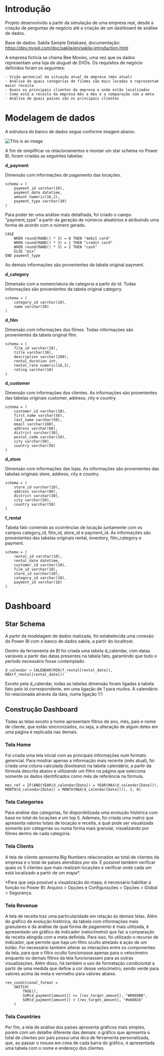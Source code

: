# Introdução

Projeto desenvolvido a partir da simulação de uma empresa real, desde a criação de perguntas de negócio até a criação de um dashboard de análise de dados.

Base de dados: Sakila Sample Database, documentação: https://dev.mysql.com/doc/sakila/en/sakila-introduction.html

A empresa fictícia se chama Bee Movies, uma vez que os dados representam uma loja de aluguel de DVDs. Os requisitos de negócio definidos foram os seguintes:

    - Visão gerencial da situação atual da empresa (mês atual)
    - Análise de quais categorias de filmes são mais locadas e representam maior receita
    - Quais os principais clientes da empresa e onde estão localizados
    - Como está a receita da empresa mês a mês e a comparação com a meta
    - Análise de quais países são os principais clientes

# Modelagem de dados

A estrutura do banco de dados segue conforme imagem abaixo:

![This is an image](https://dev.mysql.com/doc/sakila/en/images/sakila-schema.png)

A fim de simplificar os relacionamentos e montar um star schema no Power BI, foram criadas as seguintes tabelas:

**d_payment** 

Dimensão com informações de pagamento das locações.
```
schema = (
    payment_id varchar(10), 
    payment_date datetime,
    amount numeric(16,2),
    payment_type varchar(30)
)
```
Para poder ter uma análise mais detalhada, foi criado o campo "payment_type" a partir da geração de números aleatórios e atribuindo uma forma de acordo com o número gerado.
```
CASE
    WHEN round(RAND() * 3) = 0 THEN "debit card"
    WHEN round(RAND() * 3) = 1 THEN "credit card"
    WHEN round(RAND() * 3) = 2 THEN "cash"
    ELSE "pix"
END payment_type
```
As demais informações são provenientes da tabela original payment.

**d_category**

Dimensão com a nomenclatura da categoria a partir do id. Todas informações são provenientes da tabela original category.
```
schema = (
    category_id varchar(10),
    name varchar(30)
)
```
**d_film**

Dimensão com informações dos filmes. Todas informações são provenientes da tabela original film.
```
schema = (
    film_id varchar(10),
    title varchar(30),
    description varchar(200),
    rental_duration int,
    rental_rate numeric(16,2),
    rating varchar(10)
)
```
**d_customer**

Dimensão com informações dos clientes. As informações são provenientes das tabelas originais customer, address, city e country.
```
schema = (
    customer_id varchar(10),
    first_name varchar(50), 
    last_name varchar(50),
    email varchar(100),
    address varchar(60),
    district varchar(30),
    postal_code varchar(10),
    city varchar(50),
    country varchar(50)
)
```
**d_store**

Dimensão com informações das lojas. As informações são provenientes das tabelas originais store, address, city e country.
```
schema = (
    store_id varchar(10),
    address varchar(60),
    district varchar(30),
    city varchar(50),
    country varchar(50)
)
```
**f_rental**

Tabela fato contendo as ocorrências de locação juntamente com os campos category_id, film_id, store_id e payment_id. As informações são provenientes das tabelas originais rental, inventory, film_category e payment.
```
schema = (
    rental_id varchar(10),
    rental_date datetime,
    customer_id varchar(10),
    film_id varchar(10),
    store_id varchar(10),
    category_id varchar(10), 
    payment_id varchar(10)
)
```
# Dashboard

## Star Schema

A partir da modelagem de dados realizada, foi estabelecida uma conexão do Power BI com o banco de dados sakila, a partir do localhost. 

Dentro da ferramenta de BI foi criada uma tabela d_calendar, com datas variáveis a partir das datas presentes na tabela fato, garantindo que todo o período necessário fosse contemplado.
```
d_calendar = CALENDAR(MIN(f_rental[rental_date]), MAX(f_rental[rental_date]))
```
Exceto pela d_calendar, todas as tabelas dimensão foram ligadas à tabela fato pelo id correspondente, em uma ligação de 1 para muitos. A calendário foi relacionada através da data, numa ligação 1:1

## Construção Dashboard

Todas as telas exceto a home apresentam filtros de ano, mês, país e nome de cliente, que estão sincronizados, ou seja, a alteração de algum deles em uma página é replicada nas demais.

### Tela Home

Foi criada uma tela inicial com as principais informações num formato gerencial. Para mostrar apenas a informação mais recente (mês atual), foi criada uma coluna calculada (booleano) na tabela calendário, a partir da fórmula descrita abaixo e utilizando um filtro na página que seleciona somente os dados identificados como mês de referência na fórmula.
```
mes_ref = IF(AND(YEAR(d_calendar[Date]) = YEAR(MAX(d_calendar[Date])), MONTH(d_calendar[Date]) = MONTH(MAX(d_calendar[Date]))), 1, 0)
```
### Tela Categories

Para análise das categorias, foi disponibilizada uma evolução histórica com base no total de locações e um top 5. Ademais, foi criada uma matriz que apresenta valores totais de locação e receita, a qual pode ser visualizada somente por categorias ou numa forma mais granular, visualizando por filmes dentro de cada categoria.

### Tela Clients

A tela de cliente apresenta Big Numbers relacionados ao total de clientes da empresa e o total de países atendidos por ela. É possível também verificar quais os 5 clientes que mais realizam locações e verificar onde cada um está localizado a partir de um mapa*.

*Para que seja possível a visualização do mapa, é necessário habilitar a função no Power BI: Arquivo > Opções e Configurações > Opções > Global > Segurança.

### Tela Revenue

A tela de receita traz uma particularidade em relação às demais telas. Além do gráfico de evolução histórica, da tabela com informações mais granulares e da análise de qual forma de pagamento é mais utilizada, é apresentado um gráfico de indicador (velocímetro) que faz a comparação da receita atingida com a meta definida. Para isso, foi utilizado o recurso de indicador, que permite que haja um filtro oculto atrelado à ação de um botão. Foi necessário também alterar as interações entre os componentes da tela, para que o filtro oculto funcionasse apenas para o velocímetro enquanto os demais filtros da tela funcionassem para as outras visualizações. Além disso, há também o uso de formatação condiciontal a partir de uma medida que define a cor desse velocímetro, sendo verde para valores acima da meta e vermelho para valores abaixo.

```
rev_conditional_format = 
    SWITCH(
        TRUE(),
        SUM(d_payment[amount]) >= [rev_target_amount], "#00E6BB",
        SUM(d_payment[amount]) < [rev_target_amount], "#e6002b"
    )
```

### Tela Countries

Por fim, a tela de análise dos países apresenta gráficos mais simples, porém com um detalhe diferente das demais: o gráfico que apresenta o total de clientes por país possuí uma dica de ferramenta personalizada, que, ao passar o mouse em cima de cada barra do gráfico, é apresentada uma tabela com o nome e endereço dos clientes.
